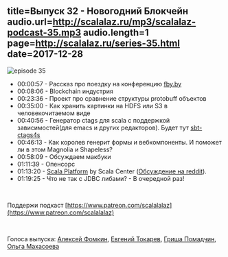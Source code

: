 title=Выпуск 32 - Новогодний Блокчейн
audio.url=http://scalalaz.ru/mp3/scalalaz-podcast-35.mp3
audio.length=1
page=http://scalalaz.ru/series-35.html
date=2017-12-28
----

![episode 35](img/episode35.png)


* 00:00:57 - Рассказ про поездку на конференцию [fby.by](https://fby.by)
* 00:08:06 - Blockchain индустрия
* 00:23:36 - Проект про сравнение структуры protobuff объектов
* 00:35:00 - Как хранить картинки на HDFS или S3 в человекочитаемом виде
* 00:40:56 - Генератор ctags
  для scala с поддержкой зависимостей(для emacs и других редакторов). Будет тут [sbt-ctags4s](https://github.com/strobe/sbt-ctags4s)
* 00:46:13 - Как королев генерит формы и вебкомпоненты.
  И поможет ли в этом Magnolia и Shapeless?
* 00:58:09 - Обсуждаем макбуки
* 01:11:39 - Опенсорс
* 01:13:20 - [Scala Platform](https://scalacenter.github.io/platform/platform.html) by Scala Center ([Обсуждение на reddit](https://www.reddit.com/r/scala/comments/7li26z/what_modules_would_you_like_to_see_in_the_new/)).
* 01:19:25 - Что не так с JDBC либами? - В очередной раз!

<br/>

Поддержи подкаст [https://www.patreon.com/scalalalaz](https://www.patreon.com/scalalalaz)

<br/>

Голоса выпуска: [Алексей Фомкин](https://github.com/fomkin), [Евгений Токарев](http://github.com/strobe), [Гриша Помадчин](https://github.com/pomadchin),
[Ольга Махасоева](https://twitter.com/oli_kitty)
